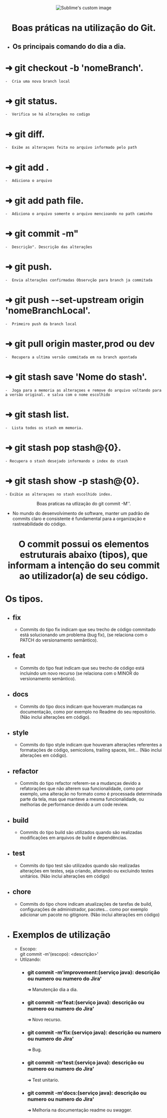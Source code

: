  <p align="center">
  <img src="https://github.com/EduardoNofre/padrao-commit-gitHub/blob/main/1820-gitlab_github-936x527.jpg.webp?raw=true" alt="Sublime's custom image"/>  
</p>
 
 <h1 align="center">
 Boas práticas na utilização do Git. <br>
 </h1>

 - ## Os principais comando do dia a dia.

# ➜ git checkout -b 'nomeBranch'.
    -  Cria uma nova branch local
# ➜ git status.
    -  Verifica se há alterações no codigo
# ➜ git diff.
    -  Exibe as alteraçoes feita no arquivo informado pelo path
# ➜ git add .
    -  Adiciona o arquivo  
# ➜ git add path file.
    -  Adiciona o arquivo somente o arquivo mencioando no path caminho 
# ➜ git commit -m"
    -  Descrição". Descrição das alterações
# ➜ git push.
    -  Envia alterações confirmadas Observção para branch ja commitada
# ➜ git push --set-upstream origin 'nomeBranchLocal'.
    -  Primeiro push da branch local
# ➜ git pull origin master,prod ou dev
    -  Recupera a ultima versão commitada em na branch apontada
# ➜ git stash save 'Nome do stash'.
    -  Joga para a memoria as alteraçoes e remove do arquivo voltando para a versão original. e salva com o nome escolhido
# ➜ git stash list.
    -  Lista todos os stash em memoria.
# ➜ git stash pop stash@{0}.
    - Recupera o stash desejado informando o index do stash
# ➜ git stash show -p stash@{0}.
    - Exibie as alteraçoes no stash escolhido index.
    
 <p align="center">
 Boas praticas na utlização do git commit -M''.
 </h1>
   
- No mundo do desenvolvimento de software, manter um padrão de commits claro e consistente é fundamental para a organização e rastreabilidade do código.

 <h1 align="center">
    O commit possui os elementos estruturais abaixo (tipos), que informam a intenção do seu commit ao utilizador(a) de seu código.
  </h1>
  
# Os tipos. <br>
 - ## fix
     - Commits do tipo fix indicam que seu trecho de código commitado está solucionando um problema (bug fix), (se relaciona com o PATCH do versionamento semântico).<br>
 - ## feat
     - Commits do tipo feat indicam que seu trecho de código está incluindo um novo recurso (se relaciona com o MINOR do versionamento semântico).
 - ## docs
     - Commits do tipo docs indicam que houveram mudanças na documentação, como por exemplo no Readme do seu repositório. (Não inclui alterações em código).<br>
 - ## style
    - Commits do tipo style indicam que houveram alterações referentes a formatações de código, semicolons, trailing spaces, lint... (Não inclui alterações em código).<br>
 - ## refactor
    - Commits do tipo refactor referem-se a mudanças devido a refatorações que não alterem sua funcionalidade, como por exemplo, uma alteração no formato como é processada determinada parte da tela, mas que manteve a mesma funcionalidade, ou melhorias de performance devido a um code review.<br>
- ## build
    - Commits do tipo build são utilizados quando são realizadas modificações em arquivos de build e dependências.<br>
- ## test
    - Commits do tipo test são utilizados quando são realizadas alterações em testes, seja criando, alterando ou excluindo testes unitários. (Não inclui alterações em código)<br>
- ## chore
    - Commits do tipo chore indicam atualizações de tarefas de build, configurações de administrador, pacotes... como por exemplo adicionar um pacote no gitignore. (Não inclui alterações em código)<br>

- # Exemplos de utilização<br>
    - Escopo:<br>
       git commit -m'<tipo>(escopo): <descrição>'<br>
    - Utlizando:<br>
        - ### git commit -m'improvement:(serviço java): descrição ou numero  ou numero do Jira' <br>
          ➜ Manutenção dia a dia.<br>
        - ### git commit -m'feat:(serviço java): descrição ou numero  ou numero do Jira' <br>
          ➜ Novo recurso.<br>
        - ### git commit -m'fix:(serviço java): descrição ou numero  ou numero do Jira'  <br>
          ➜ Bug.<br>
        - ### git commit -m'test:(serviço java): descrição ou numero  ou numero do Jira' <br>
          ➜ Test unitario.<br>
        - ### git commit -m'docs:(serviço java): descrição ou numero  ou numero do Jira' <br>
          ➜ Melhoria na documentação readme ou swagger.<br>

      
